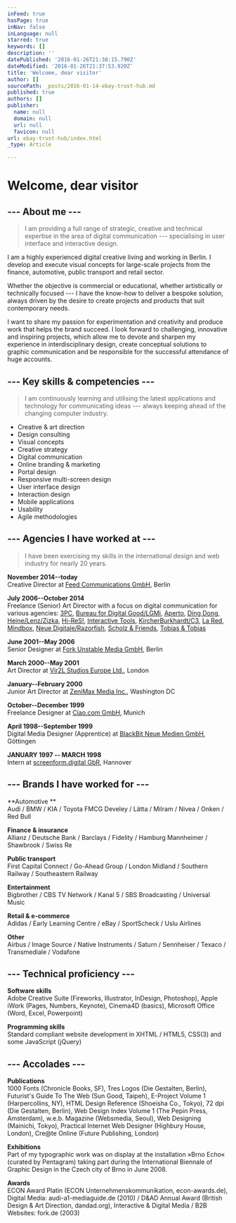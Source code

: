 ```yaml
---
inFeed: true
hasPage: true
inNav: false
inLanguage: null
starred: true
keywords: []
description: ''
datePublished: '2016-01-26T21:38:15.790Z'
dateModified: '2016-01-26T21:37:53.920Z'
title: 'Welcome, dear visitor'
author: []
sourcePath: _posts/2016-01-14-ebay-trust-hub.md
published: true
authors: []
publisher:
  name: null
  domain: null
  url: null
  favicon: null
url: ebay-trust-hub/index.html
_type: Article

---
```

# Welcome, dear visitor

## --- About me ---

> I am providing a full range of strategic, creative and technical expertise in the area of digital communication --- specialising in user interface and interactive design.

I am a highly experienced digital creative living and working in Berlin. I develop and execute visual concepts for large-scale projects from the finance, automotive, public transport and retail sector.

Whether the objective is commercial or educational, whether artistically or technically focused --- I have the know-how to deliver a bespoke solution, always driven by the desire to create projects and products that suit contemporary needs.

I want to share my passion for experimentation and creativity and produce work that helps the brand succeed. I look forward to challenging, innovative and inspiring projects, which allow me to devote and sharpen my experience in interdisciplinary design, create conceptual solutions to graphic communication and be responsible for the successful attendance of huge accounts.

## --- Key skills & competencies --- 
> 
> I am continuously learning and utilising the latest applications and technology for communicating ideas --- always keeping ahead of the changing computer industry.

* Creative & art direction
* Design consulting
* Visual concepts
* Creative strategy
* Digital communication
* Online branding & marketing
* Portal design
* Responsive multi-screen design
* User interface design
* Interaction design
* Mobile applications
* Usability
* Agile methodologies

## --- Agencies I have worked at ---

> I have been exercising my skills in the international design and web industry for nearly 20 years.

**November 2014--today**  
Creative Director at [Feed Communications GmbH][0], Berlin 

**July 2006--October 2014**  
Freelance (Senior) Art Director with a focus on digital communication for various agencies:
[3PC][1], [Bureau for Digital Good/LGMi][2], [Aperto][3], [Ding Dong][4], [Heine/Lenz/Zizka][5], [Hi-ReS!][6], [Interactive Tools][7],
[KircherBurkhardt/C3][8], [La Red][9], [Mindbox][10], [Neue Digitale/Razorfish][11], [Scholz & Friends][12], [Tobias & Tobias][13]

**June 2001--May 2006**  
Senior Designer at [Fork Unstable Media GmbH][14], Berlin 

**March 2000--May 2001**  
Art Director at [Vir2L Studios Europe Ltd.][15], London 

**January--February 2000**  
Junior Art Director at [ZeniMax Media Inc.][16], Washington DC 

**October--December 1999**  
Freelance Designer at [Ciao.com GmbH][17], Munich 

**April 1998--September 1999**  
Digital Media Designer (Apprentice) at [BlackBit Neue Medien GmbH][18], Göttingen 

**JANUARY 1997 -- MARCH 1998**  
Intern at [screenform.digital GbR][19], Hannover

## --- Brands I have worked for ---

**Automotive **  
Audi / BMW / KIA / Toyota
FMCG
Develey / Lätta / Milram / Nivea / Onken / Red Bull 

**Finance & insurance**  
Allianz / Deutsche Bank / Barclays / Fidelity / Hamburg Mannheimer / Shawbrook / Swiss Re 

**Public transport**  
First Capital Connect / Go-Ahead Group / London Midland / Southern Railway / Southeastern Railway 

**Entertainment**  
Bigbrother / CBS TV Network / Kanal 5 / SBS Broadcasting / Universal Music 

**Retail & e-commerce**  
Adidas / Early Learning Centre / eBay / SportScheck / Uslu Airlines 

**Other**  
Airbus / Image Source / Native Instruments / Saturn / Sennheiser / Texaco / Transmediale / Vodafone

## --- Technical proficiency ---

**Software skills**  
Adobe Creative Suite (Fireworks, Illustrator, InDesign, Photoshop),
Apple iWork (Pages, Numbers, Keynote), Cinema4D (basics),
Microsoft Office (Word, Excel, Powerpoint) 

**Programming skills**  
Standard compliant website development in XHTML / HTML5, CSS(3)
and some JavaScript (jQuery)

## --- Accolades ---

**Publications**  
1000 Fonts (Chronicle Books, SF), Tres Logos (Die Gestalten, Berlin), Futurist's Guide
To The Web (Sun Good, Taipeh), E-Project Volume 1 (Harpercollins, NY), HTML Design
Reference (Shoeisha Co., Tokyo), 72 dpi (Die Gestalten, Berlin), Web Design Index Volume
1 (The Pepin Press, Amsterdam), w.e.b. Magazine (Websmedia, Seoul), Web Designing
(Mainichi, Tokyo), Practical Internet Web Designer (Highbury House, London), Cre@te
Online (Future Publishing, London) 

**Exhibitions**  
Part of my typographic work was on display at the installation »Brno Echo« (curated by
Pentagram) taking part during the International Biennale of Graphic Design in the Czech
city of Brno in June 2008\. 

**Awards**  
ECON Award Platin (ECON Unternehmenskommunikation, econ-awards.de), Digital
Media: audi-a1-mediaguide.de (2010) / D&AD Annual Award (British Design & Art Direction, dandad.org), Interactive &
Digital Media / B2B Websites: fork.de (2003)

[0]: https://www.feedberlin.com/
[1]: http://3pc.de/
[2]: http://bureaufordigitalgood.com/
[3]: http://www.aperto.de/
[4]: http://thinkdingdong.com/
[5]: http://www.hlz.de/
[6]: http://hi-res.de/
[7]: https://www.interactive-tools.de/
[8]: https://www.c3.co/
[9]: http://www.la-red.de/
[10]: http://www.mindbox.de/
[11]: http://www.razorfish.de/
[12]: http://www.scholz-and-friends.de/
[13]: http://www.tobiasandtobias.com/
[14]: http://www.fork.de/
[15]: http://www.vir2l.com/
[16]: https://www.zenimax.com/
[17]: http://ciao.com/
[18]: https://www.blackbit.de/
[19]: http://www.screenform.de/